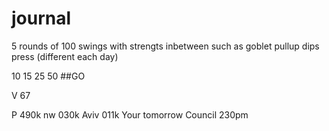 # journal

5 rounds of 100 swings with strengts inbetween such as goblet pullup dips press (different each day) 


10
15
25
50
##GO



V 67

P
490k       nw 
030k      Aviv
011k      Your tomorrow
Council 230pm
